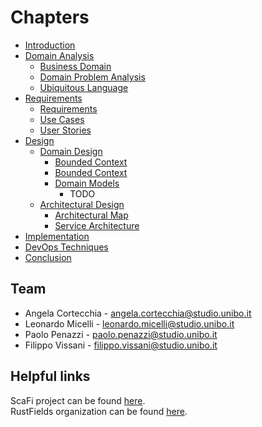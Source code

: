 # Chapters

* [Introduction](introduction/intro.md)
* [Domain Analysis](domain-analysis/SUMMARY.md)
  * [Business Domain](domain-analysis/business-domain.md)
  * [Domain Problem Analysis](domain-analysis/domain-problem-analysis.md)
  * [Ubiquitous Language](domain-analysis/ubiquitous-language.md)
* [Requirements](requirements/SUMMARY.md)
  * [Requirements](requirements/requirements.md)
  * [Use Cases](requirements/use-cases.md)
  * [User Stories](requirements/user-stories.md)
* [Design](design/SUMMARY.md)
  * [Domain Design](design/domain/SUMMARY.md)
    * [Bounded Context](design/domain/bounded-contexts.md)
    * [Bounded Context](design/domain/context-mapping.md)
    * [Domain Models](design/domain/models/SUMMARY.md)
      * TODO
  * [Architectural Design](design/architecture/SUMMARY.md)
    * [Architectural Map](design/architecture/architectural-map.md)
    * [Service Architecture](design/architecture/service-architecture.md)
* [Implementation](implementation/implementation.md)
* [DevOps Techniques](devops/devops.md)
* [Conclusion](conclusion/conclusion.md)

## Team

* Angela Cortecchia - angela.cortecchia@studio.unibo.it
* Leonardo Micelli - leonardo.micelli@studio.unibo.it
* Paolo Penazzi - paolo.penazzi@studio.unibo.it
* Filippo Vissani - filippo.vissani@studio.unibo.it

## Helpful links

ScaFi project can be found [here](https://github.com/scafi/scafi).\
RustFields organization can be found [here](https://github.com/RustFields).